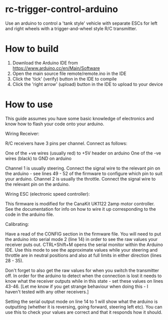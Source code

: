 # rc-trigger-control-arduino
Use an arduino to control a 'tank style' vehicle with separate ESCs for left and right wheels with a trigger-and-wheel style R/C transmitter.

# How to build

1. Download the Arduino IDE from https://www.arduino.cc/en/Main/Software
2. Open the main source file remote/remote.ino in the IDE
3. Click the 'tick' (verify) button in the IDE to compile
4. Click the 'right arrow' (upload) button in the IDE to upload to your device

# How to use
This guide assumes you have some basic knowledge of electronics and know how to flash your code onto your arduino.

Wiring Receiver:

R/C receivers have 3 pins per channel. Connect as follows:

One of the +ve wires (usually red) to +5V header on arduino
One of the -ve wires (black) to GND on arduino

Channel 1 is usually steering. Connect the signal wire to the relevant pin on the arduino - see lines 49 - 52 of the firmware to configure which pin to suit your arduino.
Channel 2 is usually the throttle. Connect the signal wire to the relevant pin on the arduino.

Wiring ESC (electronic speed controller):

This firmware is modified for the CanaKit UK1122 2amp motor controller. See the documentation for info on how to wire it up corresponding to the code in the arduino file.

Calibrating:

Have a read of the CONFIG section in the firmware file. You will need to put the arduino into serial mode 2 (line 14) in order to see the raw values your receiver puts out. CTRL+Shift+M opens the serial monitor within the Arduino IDE. Use this mode to see the approximate values while your steering and throttle are in neutral positions and also at full limits in either direction (lines 28 - 35).

Don't forget to also get the raw values for when you switch the transmitter off. In order for the arduino to detect when the connection is lost it needs to know what the receiver outputs while in this state - set these values on lines 43-46. [Let me know if you get strange behaviour when doing this - I haven't tested with any other receivers.]

Setting the serial output mode on line 14 to 1 will show what the arduino is outputting (whether it is reversing, going forward, steering left etc). You can use this to check your values are correct and that it responds how it should.

